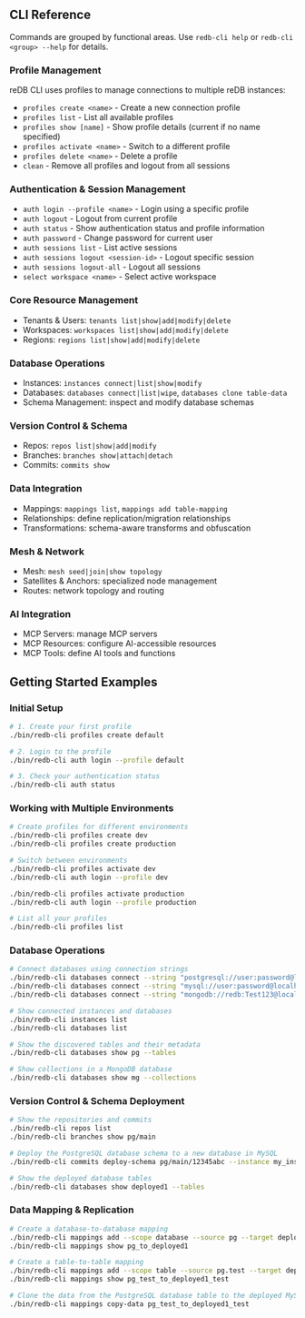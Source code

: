 ## CLI Reference

Commands are grouped by functional areas. Use `redb-cli help` or `redb-cli <group> --help` for details.

### Profile Management
reDB CLI uses profiles to manage connections to multiple reDB instances:
- `profiles create <name>` - Create a new connection profile
- `profiles list` - List all available profiles
- `profiles show [name]` - Show profile details (current if no name specified)
- `profiles activate <name>` - Switch to a different profile
- `profiles delete <name>` - Delete a profile
- `clean` - Remove all profiles and logout from all sessions

### Authentication & Session Management
- `auth login --profile <name>` - Login using a specific profile
- `auth logout` - Logout from current profile
- `auth status` - Show authentication status and profile information
- `auth password` - Change password for current user
- `auth sessions list` - List active sessions
- `auth sessions logout <session-id>` - Logout specific session
- `auth sessions logout-all` - Logout all sessions
- `select workspace <name>` - Select active workspace

### Core Resource Management
- Tenants & Users: `tenants list|show|add|modify|delete`
- Workspaces: `workspaces list|show|add|modify|delete`
- Regions: `regions list|show|add|modify|delete`

### Database Operations
- Instances: `instances connect|list|show|modify`
- Databases: `databases connect|list|wipe`, `databases clone table-data`
- Schema Management: inspect and modify database schemas

### Version Control & Schema
- Repos: `repos list|show|add|modify`
- Branches: `branches show|attach|detach`
- Commits: `commits show`

### Data Integration
- Mappings: `mappings list`, `mappings add table-mapping`
- Relationships: define replication/migration relationships
- Transformations: schema-aware transforms and obfuscation

### Mesh & Network
- Mesh: `mesh seed|join|show topology`
- Satellites & Anchors: specialized node management
- Routes: network topology and routing

### AI Integration
- MCP Servers: manage MCP servers
- MCP Resources: configure AI-accessible resources
- MCP Tools: define AI tools and functions

## Getting Started Examples

### Initial Setup
```bash
# 1. Create your first profile
./bin/redb-cli profiles create default

# 2. Login to the profile
./bin/redb-cli auth login --profile default

# 3. Check your authentication status
./bin/redb-cli auth status
```

### Working with Multiple Environments
```bash
# Create profiles for different environments
./bin/redb-cli profiles create dev
./bin/redb-cli profiles create production

# Switch between environments
./bin/redb-cli profiles activate dev
./bin/redb-cli auth login --profile dev

./bin/redb-cli profiles activate production
./bin/redb-cli auth login --profile production

# List all your profiles
./bin/redb-cli profiles list
```

### Database Operations
```bash
# Connect databases using connection strings
./bin/redb-cli databases connect --string "postgresql://user:password@localhost:5432/testdb1" --name "pg"
./bin/redb-cli databases connect --string "mysql://user:password@localhost:3307/testdb2" --name "my"
./bin/redb-cli databases connect --string "mongodb://redb:Test123@localhost:27017/redb_test" --name "mg"

# Show connected instances and databases
./bin/redb-cli instances list
./bin/redb-cli databases list

# Show the discovered tables and their metadata
./bin/redb-cli databases show pg --tables

# Show collections in a MongoDB database
./bin/redb-cli databases show mg --collections
```

### Version Control & Schema Deployment
```bash
# Show the repositories and commits
./bin/redb-cli repos list
./bin/redb-cli branches show pg/main

# Deploy the PostgreSQL database schema to a new database in MySQL
./bin/redb-cli commits deploy-schema pg/main/12345abc --instance my_instance --db-name deployed1

# Show the deployed database tables
./bin/redb-cli databases show deployed1 --tables
```

### Data Mapping & Replication
```bash
# Create a database-to-database mapping
./bin/redb-cli mappings add --scope database --source pg --target deployed1
./bin/redb-cli mappings show pg_to_deployed1

# Create a table-to-table mapping
./bin/redb-cli mappings add --scope table --source pg.test --target deployed1.test
./bin/redb-cli mappings show pg_test_to_deployed1_test

# Clone the data from the PostgreSQL database table to the deployed MySQL database table
./bin/redb-cli mappings copy-data pg_test_to_deployed1_test
```



